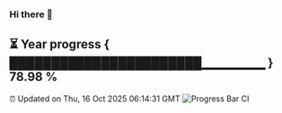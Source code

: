 ### Hi there 👋
⏳ Year progress { ███████████████████████▁▁▁▁▁▁▁ } 78.98 %
---
⏰ Updated on Thu, 16 Oct 2025 06:14:31 GMT
![Progress Bar CI](https://github.com/Moyi321/Moyi321/workflows/Progress%20Bar%20CI/badge.svg)
